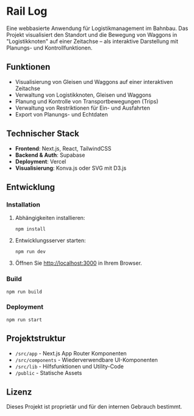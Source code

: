 # Rail Log

Eine webbasierte Anwendung für Logistikmanagement im Bahnbau. Das Projekt visualisiert den Standort und die Bewegung von Waggons in "Logistikknoten" auf einer Zeitachse – als interaktive Darstellung mit Planungs- und Kontrollfunktionen.

## Funktionen

- Visualisierung von Gleisen und Waggons auf einer interaktiven Zeitachse
- Verwaltung von Logistikknoten, Gleisen und Waggons
- Planung und Kontrolle von Transportbewegungen (Trips)
- Verwaltung von Restriktionen für Ein- und Ausfahrten
- Export von Planungs- und Echtdaten

## Technischer Stack

- **Frontend**: Next.js, React, TailwindCSS
- **Backend & Auth**: Supabase
- **Deployment**: Vercel
- **Visualisierung**: Konva.js oder SVG mit D3.js

## Entwicklung

### Installation

1. Abhängigkeiten installieren:
   ```
   npm install
   ```

2. Entwicklungsserver starten:
   ```
   npm run dev
   ```

3. Öffnen Sie [http://localhost:3000](http://localhost:3000) in Ihrem Browser.

### Build

```
npm run build
```

### Deployment

```
npm run start
```

## Projektstruktur

- `/src/app` - Next.js App Router Komponenten
- `/src/components` - Wiederverwendbare UI-Komponenten
- `/src/lib` - Hilfsfunktionen und Utility-Code
- `/public` - Statische Assets

## Lizenz

Dieses Projekt ist proprietär und für den internen Gebrauch bestimmt. 